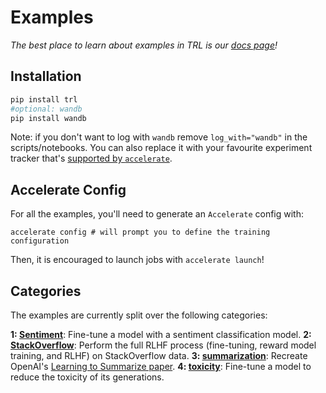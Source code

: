 # Examples

_The best place to learn about examples in TRL is our [docs page](https://huggingface.co/docs/trl/index)!_

## Installation

```bash
pip install trl
#optional: wandb
pip install wandb
```
Note: if you don't want to log with `wandb` remove `log_with="wandb"` in the scripts/notebooks. 
You can also replace it with your favourite experiment tracker that's [supported by `accelerate`](https://huggingface.co/docs/accelerate/usage_guides/tracking).

## Accelerate Config
For all the examples, you'll need to generate an `Accelerate` config with:

```shell
accelerate config # will prompt you to define the training configuration
```

Then, it is encouraged to launch jobs with `accelerate launch`!


## Categories
The examples are currently split over the following categories:

**1: [Sentiment](https://github.com/lvwerra/trl/tree/main/examples/sentiment)**: Fine-tune a model with a sentiment classification model.
**2: [StackOverflow](https://github.com/lvwerra/trl/tree/main/examples/stack_llama)**: Perform the full RLHF process (fine-tuning, reward model training, and RLHF) on StackOverflow data.
**3: [summarization](https://github.com/lvwerra/trl/tree/main/examples/summarization)**: Recreate OpenAI's [Learning to Summarize paper](https://proceedings.neurips.cc/paper/2020/file/1f89885d556929e98d3ef9b86448f951-Paper.pdf).
**4: [toxicity](https://github.com/lvwerra/trl/tree/main/examples/toxicity)**: Fine-tune a model to reduce the toxicity of its generations.
